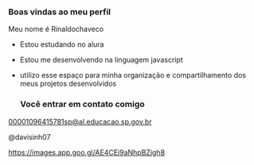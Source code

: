 ### Boas vindas ao meu perfil

Meu nome é Rinaldochaveco

- Estou estudando no alura
- Estou me desenvolvendo na linguagem javascript
- utilizo esse espaço para minha organização e compartilhamento dos meus projetos desenvolvidos

  ### Você entrar em contato comigo 

00001096415781sp@al.educacao.sp.gov.br

@davisinh07

https://images.app.goo.gl/AE4CEi9aNhpBZjgh8
